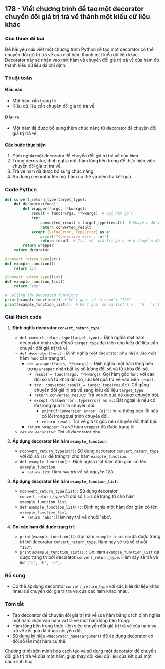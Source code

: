 ## 178 - Viết chương trình để tạo một decorator chuyển đổi giá trị trả về thành một kiểu dữ liệu khác

### Giải thích đề bài

Đề bài yêu cầu viết một chương trình Python để tạo một decorator có thể chuyển đổi giá trị trả về của một hàm thành một kiểu dữ liệu khác. Decorator này sẽ nhận vào một hàm và chuyển đổi giá trị trả về của hàm đó thành kiểu dữ liệu đã chỉ định.

### Thuật toán

#### Đầu vào

- Một hàm cần trang trí.
- Kiểu dữ liệu cần chuyển đổi giá trị trả về.

#### Đầu ra

- Một hàm đã được bổ sung thêm chức năng từ decorator để chuyển đổi giá trị trả về.

#### Các bước thực hiện

1. Định nghĩa một decorator để chuyển đổi giá trị trả về của hàm.
2. Trong decorator, định nghĩa một hàm lồng bên trong để thực hiện việc chuyển đổi giá trị trả về.
3. Trả về hàm đã được bổ sung chức năng.
4. Áp dụng decorator lên một hàm cụ thể và kiểm tra kết quả.

### Code Python

```python
def convert_return_type(target_type):
    def decorator(func):
        def wrapper(*args, **kwargs):
            result = func(*args, **kwargs)  # Gọi hàm gốc
            try:
                converted_result = target_type(result)  # Chuyển đổi giá trị trả về
                return converted_result
            except (ValueError, TypeError) as e:
                print(f"Conversion error: {e}")
                return result  # Trả về giá trị gốc nếu chuyển đổi thất bại
        return wrapper
    return decorator

@convert_return_type(str)
def example_function():
    return 123

@convert_return_type(list)
def example_function_list():
    return 'abc'

# Calling the decorated functions
print(example_function())  # Kết quả sẽ là chuỗi "123"
print(example_function_list())  # Kết quả sẽ là list ['a', 'b', 'c']
```

### Giải thích code

1. **Định nghĩa decorator `convert_return_type`**:

   - `def convert_return_type(target_type):`: Định nghĩa một hàm decorator nhận vào đối số `target_type` đại diện cho kiểu dữ liệu cần chuyển đổi giá trị trả về.
   - `def decorator(func):`: Định nghĩa một decorator phụ nhận vào một hàm `func` cần trang trí.
     - `def wrapper(*args, **kwargs):`: Định nghĩa một hàm lồng bên trong `wrapper` nhận bất kỳ số lượng đối số và từ khóa đối số.
       - `result = func(*args, **kwargs)`: Gọi hàm gốc `func` với các đối số và từ khóa đối số, lưu kết quả trả về vào biến `result`.
       - `try: converted_result = target_type(result)`: Cố gắng chuyển đổi giá trị trả về sang kiểu dữ liệu `target_type`.
       - `return converted_result`: Trả về kết quả đã được chuyển đổi.
       - `except (ValueError, TypeError) as e:`: Bắt ngoại lệ nếu có lỗi trong quá trình chuyển đổi.
         - `print(f"Conversion error: {e}")`: In ra thông báo lỗi nếu có lỗi trong quá trình chuyển đổi.
         - `return result`: Trả về giá trị gốc nếu chuyển đổi thất bại.
     - `return wrapper`: Trả về hàm `wrapper` đã được trang trí.
   - `return decorator`: Trả về decorator phụ.

2. **Áp dụng decorator lên hàm `example_function`**:

   - `@convert_return_type(str)`: Sử dụng decorator `convert_return_type` với đối số `str` để trang trí cho hàm `example_function`.
   - `def example_function():`: Định nghĩa một hàm đơn giản có tên `example_function`.
     - `return 123`: Hàm này trả về số nguyên 123.

3. **Áp dụng decorator lên hàm `example_function_list`**:

   - `@convert_return_type(list)`: Sử dụng decorator `convert_return_type` với đối số `list` để trang trí cho hàm `example_function_list`.
   - `def example_function_list():`: Định nghĩa một hàm đơn giản có tên `example_function_list`.
     - `return 'abc'`: Hàm này trả về chuỗi 'abc'.

4. **Gọi các hàm đã được trang trí**:
   - `print(example_function())`: Gọi hàm `example_function` đã được trang trí bởi decorator `convert_return_type`. Hàm này sẽ trả về chuỗi `"123"`.
   - `print(example_function_list())`: Gọi hàm `example_function_list` đã được trang trí bởi decorator `convert_return_type`. Hàm này sẽ trả về list `['a', 'b', 'c']`.

### Bổ sung

- Có thể áp dụng decorator `convert_return_type` với các kiểu dữ liệu khác nhau để chuyển đổi giá trị trả về của các hàm khác nhau.

### Tóm tắt

- Tạo decorator để chuyển đổi giá trị trả về của hàm bằng cách định nghĩa một hàm nhận vào hàm và trả về một hàm lồng bên trong.
- Hàm lồng bên trong thực hiện việc chuyển đổi giá trị trả về của hàm và trả về kết quả đã được chuyển đổi.
- Sử dụng ký hiệu `@decorator_name(argument)` để áp dụng decorator có đối số lên một hàm cụ thể.

Chương trình trên minh họa cách tạo và sử dụng một decorator để chuyển đổi giá trị trả về của một hàm, giúp thay đổi kiểu dữ liệu của kết quả một cách linh hoạt.
